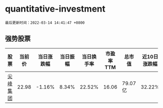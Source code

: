 # quantitative-investment

`最后更新时间：2022-03-14 14:41:47 +0800`

## 强势股票

|股票|当前价|当日涨跌幅|当日振幅|当日换手率|市盈率TTM|总市值|近10日涨跌幅|
|----|----|----|----|----|----|----|----|
|[尖峰集团](https://xueqiu.com/S/SH600668)|22.98|-1.16%|8.34%|22.52%|16.06|79.07亿|32.22%|
